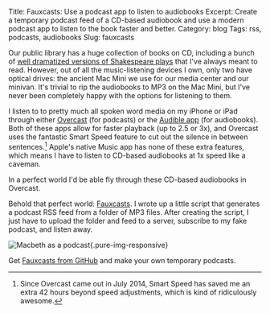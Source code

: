 Title: Fauxcasts: Use a podcast app to listen to audiobooks
Excerpt: Create a temporary podcast feed of a CD-based audiobook and use a modern podcast app to listen to the book faster and better.
Category: blog
Tags: rss, podcasts, audiobooks
Slug: fauxcasts


Our public library has a huge collection of books on CD, including a bunch of [well dramatized versions of Shakespeare plays](https://en.wikipedia.org/wiki/Arkangel_Shakespeare) that I've always meant to read. However, out of all the music-listening devices I own, only two have optical drives: the ancient Mac Mini we use for our media center and our minivan. It's trivial to rip the audiobooks to MP3 on the Mac Mini, but I've never been completely happy with the options for listening to them. 

I listen to to pretty much all spoken word media on my iPhone or iPad through either [Overcast](https://overcast.fm/) (for podcasts) or the [Audible app](https://www.audible.com/sw) (for audiobooks). Both of these apps allow for faster playback (up to 2.5 or 3x), and Overcast uses the fantastic Smart Speed feature to cut out the silence in between sentences.[^1] Apple's native Music app has none of these extra features, which means I have to listen to CD-based audiobooks at 1x speed like a caveman. 

In a perfect world I'd be able fly through these CD-based audiobooks in Overcast. 

Behold that perfect world: [Fauxcasts](https://github.com/andrewheiss/fauxcasts). I wrote up a little script that generates a podcast RSS feed from a folder of MP3 files. After creating the script, I just have to upload the folder and feed to a server, subscribe to my fake podcast, and listen away.

![Macbeth as a podcast](/files/images/fauxcast.png){.pure-img-responsive}

Get [Fauxcasts from GitHub](https://github.com/andrewheiss/fauxcasts) and make your own temporary podcasts.

[^1]:   Since Overcast came out in July 2014, Smart Speed has saved me an extra 42 hours beyond speed adjustments, which is kind of ridiculously awesome.

